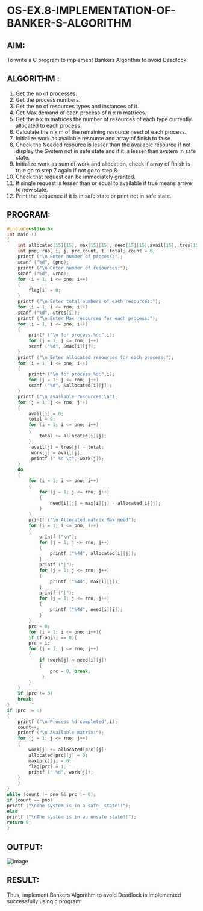# OS-EX.8-IMPLEMENTATION-OF-BANKER-S-ALGORITHM

## **AIM**:
To write a C program to implement Bankers Algorithm to avoid Deadlock.

## **ALGORITHM** :
1. Get the no of processes.
2. Get the process numbers.
3. Get the no of resources types and instances of it.
4. Get Max demand of each process of n x m matrices.
5. Get the n x m matrices the number of resources of each type currently allocated to each
process.
6. Calculate the n x m of the remaining resource need of each process.
7. Initialize work as available resource and array of finish to false.
8. Check the Needed resource is lesser than the available resource if not display the System not
in safe state and if it is lesser than system in safe state.
9. Initialize work as sum of work and allocation, check if array of finish is true go to step 7
again if not go to step 8.
10. Check that request can be immediately granted.
11. If single request is lesser than or equal to available if true means arrive to new state.
12.  Print the sequence if it is in safe state or print not in safe state.

## PROGRAM:
```C
#include<stdio.h>
int main ()
{
    int allocated[15][15], max[15][15], need[15][15],avail[15], tres[15], work[1], flag[15];
    int pno, rno, i, j, prc,count, t, total; count = 0;
    printf ("\n Enter number of process:");
    scanf ("%d", &pno);
    printf ("\n Enter number of resources:");
    scanf ("%d", &rno);
    for (i = 1; i <= pno; i++)
    {
        flag[i] = 0;
    }
    printf ("\n Enter total numbers of each resources:");
    for (i = 1; i <= rno; i++)
    scanf ("%d", &tres[i]);
    printf ("\n Enter Max resources for each process:");
    for (i = 1; i <= pno; i++)
    {
        printf ("\n for process %d:",i);
        for (j = 1; j <= rno; j++)
        scanf ("%d", &max[i][j]);
    }
    printf ("\n Enter allocated resources for each process:"); 
    for (i = 1; i <= pno; i++)
    {
        printf ("\n for process %d:",i);
        for (j = 1; j <= rno; j++)
        scanf ("%d", &allocated[i][j]);
    }
    printf ("\n available resources:\n");
    for (j = 1; j <= rno; j++)
    {
        avail[j] = 0;
        total = 0;
        for (i = 1; i <= pno; i++)
        {
            total += allocated[i][j];
        }
         avail[j] = tres[j] - total;
         work[j] = avail[j];
         printf (" %d \t", work[j]);
    }
    do
    {
        for (i = 1; i <= pno; i++)
        {
            for (j = 1; j <= rno; j++)
            {
                need[i][j] = max[i][j] - allocated[i][j];
            }
        }
        printf ("\n Allocated matrix Max need");
        for (i = 1; i <= pno; i++)
        {
            printf ("\n");
            for (j = 1; j <= rno; j++)
            {
                printf ("%4d", allocated[i][j]);
            }
            printf ("|");
            for (j = 1; j <= rno; j++)
            {
                printf ("%4d", max[i][j]);
            }
            printf ("|");
            for (j = 1; j <= rno; j++)
            {
                printf ("%4d", need[i][j]);
            }
        }
        prc = 0;
        for (i = 1; i <= pno; i++){
        if (flag[i] == 0){
        prc = i;
        for (j = 1; j <= rno; j++)
        {
            if (work[j] < need[i][j])
            {
                prc = 0; break;
             }
        }     
    }
    if (prc != 0)
    break;
}
if (prc != 0)
{
    printf ("\n Process %d completed",i);
    count++;
    printf ("\n Available matrix:");
    for (j = 1; j <= rno; j++)
    {
        work[j] += allocated[prc][j];
        allocated[prc][j] = 0;
        max[prc][j] = 0;
        flag[prc] = 1;
        printf (" %d", work[j]);
    }
    }
}
while (count != pno && prc != 0);
if (count == pno)
printf ("\nThe system is in a safe  state!!");
else
printf ("\nThe system is in an unsafe state!!");
return 0;
}
```
## OUTPUT:
![image](https://github.com/Jayabharathi3/OS-EX.8-IMPLEMENTATION-OF-BANKER-S-ALGORITHM/assets/120367796/fe93293c-308c-4b64-92d9-5452d3286fb4)

## RESULT:

Thus, implement Bankers Algorithm to avoid Deadlock is implemented successfully using c 
program.
